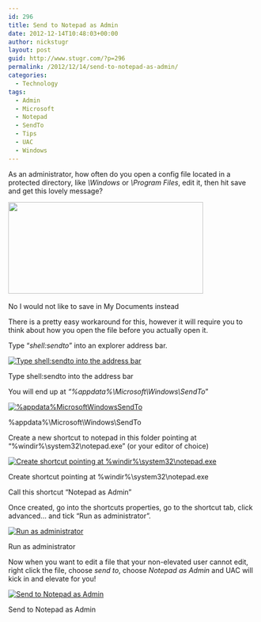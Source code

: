 ```yaml
---
id: 296
title: Send to Notepad as Admin
date: 2012-12-14T10:48:03+00:00
author: nickstugr
layout: post
guid: http://www.stugr.com/?p=296
permalink: /2012/12/14/send-to-notepad-as-admin/
categories:
  - Technology
tags:
  - Admin
  - Microsoft
  - Notepad
  - SendTo
  - Tips
  - UAC
  - Windows
---
```

As an administrator, how often do you open a config file located in a protected directory, like _\Windows_ or _\Program Files_, edit it, then hit save and get this lovely message?

<div id="attachment_297" style="width: 404px" class="wp-caption aligncenter">
  <a href="/wp-content/uploads/2012/12/donthavepermissiontosave-1.png"><img class="size-full wp-image-297" title="No I would not like to save in My Documents instead" src="/wp-content/uploads/2012/12/donthavepermissiontosave-1.png" alt="" width="394" height="185" srcset="/wp-content/uploads/2012/12/donthavepermissiontosave-1.png 394w, /wp-content/uploads/2012/12/donthavepermissiontosave-1-300x141.png 300w" sizes="(max-width: 394px) 100vw, 394px" /></a>
  
  <p class="wp-caption-text">
    No I would not like to save in My Documents instead
  </p>
</div>

There is a pretty easy workaround for this, however it will require you to think about how you open the file before you actually open it.

Type &#8220;_shell:sendto_&#8221; into an explorer address bar.

<div id="attachment_300" style="width: 362px" class="wp-caption aligncenter">
  <a href="/wp-content/uploads/2012/12/shell-sendto-1.png"><img class="size-full wp-image-300" title="Type shell:sendto into the address bar" src="/wp-content/uploads/2012/12/shell-sendto-1.png" alt="Type shell:sendto into the address bar" width="352" height="185" srcset="/wp-content/uploads/2012/12/shell-sendto-1.png 352w, /wp-content/uploads/2012/12/shell-sendto-1-300x158.png 300w" sizes="(max-width: 352px) 100vw, 352px" /></a>
  
  <p class="wp-caption-text">
    Type shell:sendto into the address bar
  </p>
</div>

You will end up at _&#8220;%appdata%\Microsoft\Windows\SendTo_&#8221;

<!--more-->

<div id="attachment_301" style="width: 702px" class="wp-caption aligncenter">
  <a href="/wp-content/uploads/2012/12/sendto-1.png"><img class="size-full wp-image-301" title="%appdata%\Microsoft\Windows\SendTo" src="/wp-content/uploads/2012/12/sendto-1.png" alt="%appdata%MicrosoftWindowsSendTo" width="692" height="245" srcset="/wp-content/uploads/2012/12/sendto-1.png 692w, /wp-content/uploads/2012/12/sendto-1-300x106.png 300w" sizes="(max-width: 692px) 100vw, 692px" /></a>
  
  <p class="wp-caption-text">
    %appdata%\Microsoft\Windows\SendTo
  </p>
</div>

Create a new shortcut to notepad in this folder pointing at &#8220;%windir%\system32\notepad.exe&#8221; (or your editor of choice)

<div id="attachment_303" style="width: 638px" class="wp-caption aligncenter">
  <a href="/wp-content/uploads/2012/12/create-shortcut-1.png"><img class="size-full wp-image-303" title="Create shortcut pointing at %windir%\system32\notepad.exe" src="/wp-content/uploads/2012/12/create-shortcut-1.png" alt="Create shortcut pointing at %windir%\system32\notepad.exe" width="628" height="466" srcset="/wp-content/uploads/2012/12/create-shortcut-1.png 628w, /wp-content/uploads/2012/12/create-shortcut-1-300x223.png 300w" sizes="(max-width: 628px) 100vw, 628px" /></a>
  
  <p class="wp-caption-text">
    Create shortcut pointing at %windir%\system32\notepad.exe
  </p>
</div>

Call this shortcut &#8220;Notepad as Admin&#8221;

Once created, go into the shortcuts properties, go to the shortcut tab, click advanced&#8230; and tick &#8220;Run as administrator&#8221;.

<div id="attachment_307" style="width: 535px" class="wp-caption aligncenter">
  <a href="/wp-content/uploads/2012/12/shortcut-properties-1.png"><img class="size-full wp-image-307" title="Run as administrator" src="/wp-content/uploads/2012/12/shortcut-properties-1.png" alt="Run as administrator" width="525" height="386" srcset="/wp-content/uploads/2012/12/shortcut-properties-1.png 525w, /wp-content/uploads/2012/12/shortcut-properties-1-300x221.png 300w" sizes="(max-width: 525px) 100vw, 525px" /></a>
  
  <p class="wp-caption-text">
    Run as administrator
  </p>
</div>

Now when you want to edit a file that your non-elevated user cannot edit, right click the file, choose _send to_, choose _Notepad as Admin_ and UAC will kick in and elevate for you!

<div id="attachment_308" style="width: 632px" class="wp-caption aligncenter">
  <a href="/wp-content/uploads/2012/12/sendto-notepadasadmin-1.png"><img class="size-full wp-image-308" title="Send to Notepad as Admin" src="/wp-content/uploads/2012/12/sendto-notepadasadmin-1.png" alt="Send to Notepad as Admin" width="622" height="379" srcset="/wp-content/uploads/2012/12/sendto-notepadasadmin-1.png 622w, /wp-content/uploads/2012/12/sendto-notepadasadmin-1-300x183.png 300w" sizes="(max-width: 622px) 100vw, 622px" /></a>
  
  <p class="wp-caption-text">
    Send to Notepad as Admin
  </p>
</div>